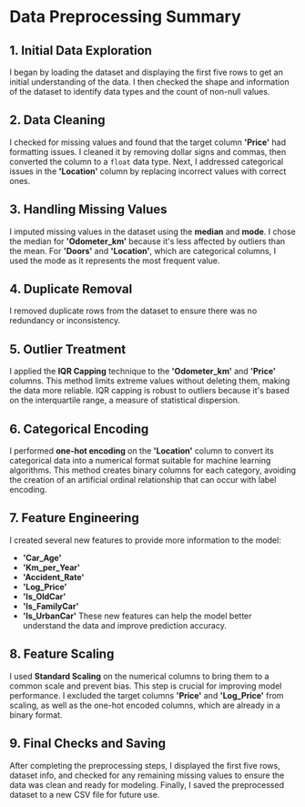 # Data Preprocessing Summary

## 1. Initial Data Exploration
I began by loading the dataset and displaying the first five rows to get an initial understanding of the data. I then checked the shape and information of the dataset to identify data types and the count of non-null values.

## 2. Data Cleaning
I checked for missing values and found that the target column **'Price'** had formatting issues. I cleaned it by removing dollar signs and commas, then converted the column to a `float` data type. Next, I addressed categorical issues in the **'Location'** column by replacing incorrect values with correct ones.


## 3. Handling Missing Values
I imputed missing values in the dataset using the **median** and **mode**. I chose the median for **'Odometer_km'** because it's less affected by outliers than the mean. For **'Doors'** and **'Location'**, which are categorical columns, I used the mode as it represents the most frequent value.

## 4. Duplicate Removal
I removed duplicate rows from the dataset to ensure there was no redundancy or inconsistency.

## 5. Outlier Treatment
I applied the **IQR Capping** technique to the **'Odometer_km'** and **'Price'** columns. This method limits extreme values without deleting them, making the data more reliable. IQR capping is robust to outliers because it's based on the interquartile range, a measure of statistical dispersion.

## 6. Categorical Encoding
I performed **one-hot encoding** on the **'Location'** column to convert its categorical data into a numerical format suitable for machine learning algorithms. This method creates binary columns for each category, avoiding the creation of an artificial ordinal relationship that can occur with label encoding.

## 7. Feature Engineering
I created several new features to provide more information to the model:
* **'Car_Age'**
* **'Km_per_Year'**
* **'Accident_Rate'**
* **'Log_Price'**
* **'Is_OldCar'**
* **'Is_FamilyCar'**
* **'Is_UrbanCar'**
These new features can help the model better understand the data and improve prediction accuracy.

## 8. Feature Scaling
I used **Standard Scaling** on the numerical columns to bring them to a common scale and prevent bias. This step is crucial for improving model performance. I excluded the target columns **'Price'** and **'Log_Price'** from scaling, as well as the one-hot encoded columns, which are already in a binary format.

## 9. Final Checks and Saving
After completing the preprocessing steps, I displayed the first five rows, dataset info, and checked for any remaining missing values to ensure the data was clean and ready for modeling. Finally, I saved the preprocessed dataset to a new CSV file for future use.